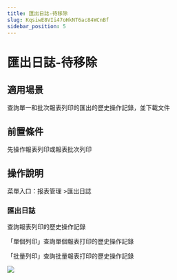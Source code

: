 ```yaml
---
title: 匯出日誌-待移除
slug: KqsiwE8VIi47oHkNT6ac84WCnBf
sidebar_position: 5
---
```



# 匯出日誌-待移除

## 適用場景

查詢單一和批次報表列印的匯出的歷史操作記錄，並下載文件

## 前置條件

先操作報表列印或報表批次列印

## 操作說明

菜單入口：报表管理 &gt;匯出日誌

### 匯出日誌

查詢報表列印的歷史操作記錄

「單個列印」查詢單個報表打印的歷史操作記錄

「批量列印」查詢批量報表打印的歷史操作記錄

<img src="/assets/VhcFb2QSFoGK53xjey5cohEgn6d.png" src-width="3346" src-height="1512" align="center"/>

